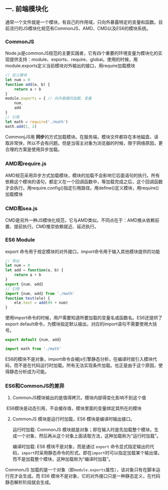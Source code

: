 ## 一. 前端模块化

通常一个文件就是一个模块，有自己的作用域，只向外暴露特定的变量和函数。目前流行的JS模块化规范有CommonJS、AMD、CMD以及ES6的模块系统。

### CommonJS

Node.js是commonJS规范的主要实践者，它有四个重要的环境变量为模块化的实现提供支持：module、exports、require、global。使用的时候，用module.exports定义当前模块对外输出的接口，用require加载模块

```javascript
// 定义模块
let num = 0
function add(a, b) {
    return a + b
}
module.exports = { // 向外暴露的函数、变量
    num,
    add
}
// 引用
let math = require('./math')
math.add(1, 2)
```

CommonjJS用 **同步**的方式加载模块。在服务端，模块文件都存在本地磁盘，读取非常快，所以不会有问题。但是当宿主对象为浏览器的时候，限于网络原因，更合理的方案是使用异步加载。

### AMD和require.js

AMD规范采用异步方式加载模块，模块的加载不会影响它后面语句的执行。所有依赖这个模块的语句，都定义在一个回调函数中，等加载完成之后，这个回调函数才会执行。用require.config()指定引用路径。用define()定义模块，用require()加载模块

### CMD和sea.js

CMD是另外一种JS模块化规范，它与AMD类似。不同点在于：AMD推从依赖前置、提前执行。CMD推崇依赖就近、延迟执行。

### ES6 Module

export 命令用于规定模块的对外接口，import命令用于输入其他模块提供的功能

```javascript
// 导出
let num = 0 
let add = function(a, b) {
	return a + b
}
export {num, add}
// 引用
import {num, add} from './math'
function test(ele) {
    ele.text = add(99 + num)
}

```

使用import命令的时候，用户需要知道所要加载的变量名或函数名。ES6还提供了export default命令，为模块指定默认输出，对应的import语句不需要使用大括号。

```javascript
export default {num, add} 

import math from './math'
```

ES6的模块不是对象，import命令会被js引擎静态分析，在编译时就引入模块代码，而不是在代码运行时加载。所有无法实现条件加载。也正是由于这个原因，使得静态分析成为可能。

### ES6和CommonJS的差异

1. CommonJS模块输出的是值得拷贝。模块内部得变化影响不到这个值

​		ES6模块是动态引用，不会缓存值，模块里面的变量绑定其所在的模块

2. CommonJS 模块是运行时加载，ES6 模块是编译时输出接口。

   运行时加载: CommonJS 模块就是对象；即在输入时是先加载整个模块，生成一个对象，然后再从这个对象上面读取方法，这种加载称为“运行时加载”。

   编译时加载: ES6 模块不是对象，而是通过 `export` 命令显式指定输出的代码，`import`时采用静态命令的形式。即在`import`时可以指定加载某个输出值，而不是加载整个模块，这种加载称为“编译时加载”。

CommonJS 加载的是一个对象（即`module.exports`属性），该对象只有在脚本运行完才会生成。而 ES6 模块不是对象，它的对外接口只是一种静态定义，在代码静态解析阶段就会生成。

